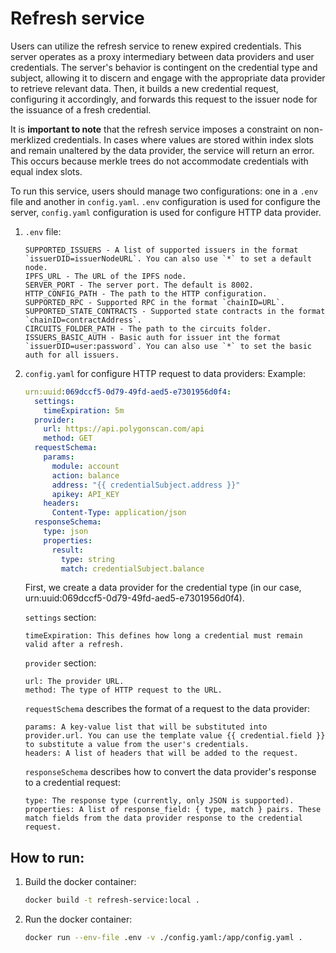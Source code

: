 # Refresh service
Users can utilize the refresh service to renew expired credentials. This server operates as a proxy intermediary between data providers and user credentials. The server's behavior is contingent on the credential type and subject, allowing it to discern and engage with the appropriate data provider to retrieve relevant data. Then, it builds a new credential request, configuring it accordingly, and forwards this request to the issuer node for the issuance of a fresh credential.

It is **important to note** that the refresh service imposes a constraint on non-merklized credentials. In cases where values are stored within index slots and remain unaltered by the data provider, the service will return an error. This occurs because merkle trees do not accommodate credentials with equal index slots.

To run this service, users should manage two configurations: one in a `.env` file and another in `config.yaml`. `.env` configuration is used for configure the server, `config.yaml` configuration is used for configure HTTP data provider.
1. `.env` file:
    ```
    SUPPORTED_ISSUERS - A list of supported issuers in the format `issuerDID=issuerNodeURL`. You can also use `*` to set a default node.
    IPFS_URL - The URL of the IPFS node.
    SERVER_PORT - The server port. The default is 8002.
    HTTP_CONFIG_PATH - The path to the HTTP configuration.
    SUPPORTED_RPC - Supported RPC in the format `chainID=URL`.
    SUPPORTED_STATE_CONTRACTS - Supported state contracts in the format `chainID=contractAddress`.
    CIRCUITS_FOLDER_PATH - The path to the circuits folder.
    ISSUERS_BASIC_AUTH - Basic auth for issuer int the format `issuerDID=user:password`. You can also use `*` to set the basic auth for all issuers.
    ```
2. `config.yaml` for configure HTTP request to data providers:
Example:
    ```yml
    urn:uuid:069dccf5-0d79-49fd-aed5-e7301956d0f4:
      settings:
        timeExpiration: 5m
      provider:
        url: https://api.polygonscan.com/api
        method: GET
      requestSchema:
        params:
          module: account
          action: balance
          address: "{{ credentialSubject.address }}"
          apikey: API_KEY
        headers:
          Content-Type: application/json
      responseSchema:
        type: json
        properties:
          result:
            type: string
            match: credentialSubject.balance
    ```
    First, we create a data provider for the credential type (in our case, urn:uuid:069dccf5-0d79-49fd-aed5-e7301956d0f4).

    `settings` section:
    ```
    timeExpiration: This defines how long a credential must remain valid after a refresh.
    ```

    `provider` section:
    ```
    url: The provider URL.
    method: The type of HTTP request to the URL.
    ```

    `requestSchema` describes the format of a request to the data provider:
    ```
    params: A key-value list that will be substituted into provider.url. You can use the template value {{ credential.field }} to substitute a value from the user's credentials.
    headers: A list of headers that will be added to the request.
    ```

    `responseSchema` describes how to convert the data provider's response to a credential request:
    ```
    type: The response type (currently, only JSON is supported).
    properties: A list of response_field: { type, match } pairs. These match fields from the data provider response to the credential request.
    ```

## How to run:
1. Build the docker container:
    ```bash
    docker build -t refresh-service:local .
    ```
2. Run the docker container:
    ```bash
    docker run --env-file .env -v ./config.yaml:/app/config.yaml .
    ```
